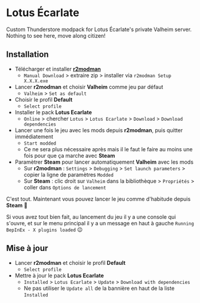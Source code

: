 # Lotus Écarlate

Custom Thunderstore modpack for Lotus Écarlate's private Valheim server. Nothing
to see here, move along citizen!

## Installation

- Télécharger et installer [**r2modman**](https://valheim.thunderstore.io/package/ebkr/r2modman/)
  - `Manual Download` > extraire zip > installer via `r2modman Setup X.X.X.exe`
- Lancer **r2modman** et choisir **Valheim** comme jeu par défaut
  - `Valheim` > `Set as default`
- Choisir le profil **Default**
  - `Select profile`
- Installer le pack **Lotus Ecarlate**
  - `Online` > chercher `Lotus` > `Lotus Ecarlate` > `Download` > `Download dependencies`
- Lancer une fois le jeu avec les mods depuis **r2modman**, puis quitter immédiatement
  - `Start modded`
  - Ce ne sera plus nécessaire après mais il le faut le faire au moins une fois pour que ça marche avec **Steam**
- Paramètrer **Steam** pour lancer automatiquement **Valheim** avec les mods
  - Sur **r2modman** : `Settings` > `Debugging` > `Set launch parameters` > copier la ligne de paramètres `Modded`
  - Sur **Steam** : clic droit sur `Valheim` dans la bibliothèque > `Propriétés` > coller dans `Options de lancement`

C'est tout. Maintenant vous pouvez lancer le jeu comme d'habitude depuis **Steam** 🥳

Si vous avez tout bien fait, au lancement du jeu il y a une console qui s'ouvre, et sur le menu principal il y a un message en haut à gauche `Running BepInEx - X plugins loaded` 😉

## Mise à jour

- Lancer **r2modman** et choisir le profil **Default**
  - `Select profile`
- Mettre à jour le pack **Lotus Ecarlate**
  - `Installed` > `Lotus Ecarlate` > `Update` > `Download with dependencies`
  - Ne pas utiliser le `Update all` de la bannière en haut de la liste `Installed`
